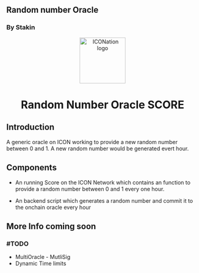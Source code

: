 ## Random number Oracle
### By Stakin


<p align="center">
  <img 
    src="https://posbakerz.com/img/logo.e2b643ca.png" 
    width="120px"
    alt="ICONation logo">
</p>

<h1 align="center">Random Number Oracle SCORE</h1>


## Introduction

A generic oracle on ICON working to provide a new random number between 0 and 1. A new random number would be generated evert hour.

## Components

- An running Score on the ICON Network which contains an function to provide a random number between 0 and 1 every one hour.

- An backend script which generates a random number and commit it to the onchain oracle every hour

## More Info coming soon


### #TODO
* MultiOracle - MutliSig
* Dynamic Time limits